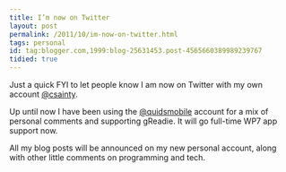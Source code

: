 ```yaml
---
title: I’m now on Twitter
layout: post
permalink: /2011/10/im-now-on-twitter.html
tags: personal
id: tag:blogger.com,1999:blog-25631453.post-4565660389989239767
tidied: true
---
```



Just a quick FYI to let people know I am now on Twitter with my own account [@csainty](http://www.twitter.com/csainty).   
  
Up until now I have been using the [@quidsmobile](http://www.twitter.com/quidsmobile) account for a mix of personal comments and supporting gReadie. It will go full-time WP7 app support now.  
  
All my blog posts will be announced on my new personal account, along with other little comments on programming and tech.  
  
